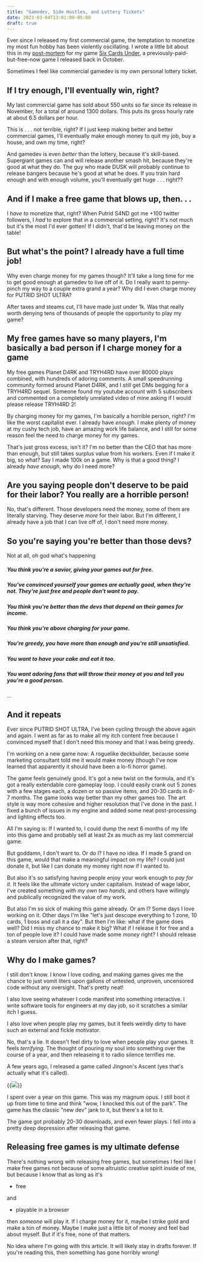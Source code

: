 ```yaml
---
title: "Gamedev, Side Hustles, and Lottery Tickets"
date: 2023-03-04T13:01:09-05:00
draft: true
---
```


Ever since I released my first commercial game, the temptation to monetize my most fun hobby has been violently oscillating. I wrote a little bit about this in my [post-mortem](https://abhimonk.itch.io/six-cards-under/devlog/472258/six-cards-under-is-now-free-postmortem) for my game [Six Cards Under](https://abhimonk.itch.io/six-cards-under), a previously-paid-but-free-now game I released back in October.

Sometimes I feel like commercial gamedev is my own personal lottery ticket.

## If I try enough, I'll eventually win, right?
My last commercial game has sold about 550 units so far since its release in November, for a total of around 1300 dollars. This puts its gross hourly rate at about 6.5 dollars per hour.

This is . . . not terrible, right? If I just keep making better and better commercial games, I'll eventually make enough money to quit my job, buy a house, and own my time, right?

And gamedev is even *better* than the lottery, because it's skill-based. Supergiant games can and will release another smash hit, because they're good at what they do. The guy who made DUSK will probably continue to release bangers because he's good at what he does. If you train hard enough and with enough volume, you'll eventually get huge . . . right??

## And if I make a free game that blows up, then. . .
I *have to* monetize that, right? When Putrid S4ND got me +100 twitter followers, I *had* to explore that in a commercial setting, right? It's not much but it's the most I'd ever gotten! If I didn't, that'd be leaving money on the table!

## But what's the point? I already have a full time job!
Why even charge money for my games though? It'll take a long time for me to get good enough at gamedev to live off of it. Do I really want to penny-pinch my way to a couple extra grand a year? Why did I even charge money for PUTRID SHOT ULTRA?

After taxes and steams cut, I'll have made just under 1k. Was that really worth denying tens of thousands of people the opportunity to play my game?

## My free games have so many players, I'm basically a bad person if I charge money for a game
My free games Planet D4RK and TRYH4RD have over 80000 plays combined, with hundreds of adoring comments. A small speedrunning community formed around Planet D4RK, and I *still* get DMs begging for a TRYH4RD sequel. Someone found my youtube account with 5 subscribers and commented on a completely unrelated video of mine asking if I would please release TRYH4RD 2!

By charging money for my games, I'm basically a horrible person, right? I'm like the worst capitalist ever. I already have *enough*. I make plenty of money at my cushy tech job, have an amazing work life balance, and I still for some reason feel the need to charge money for my games.

That's just gross excess, isn't it? I'm no better than the CEO that has more than enough, but still takes surplus value from his workers. Even if I make it big, so what? Say I made 100k on a game. Why is that a good thing? I already *have enough*, why do I need more?

## Are you saying people don't deserve to be paid for their labor? You really are a horrible person!
No, that's different. Those developers need the money, some of them are literally starving. They deserve *more* for their labor. But I'm different, I already have a job that I can live off of, I don't need more money.

## So you're saying you're better than those devs?
Not at all, oh god what's happening
##### You think you're a savior, giving your games out for free.
##### You've convinced yourself your games are actually good, when they're not. They're just free and people don't want to pay.
##### You think you're better than the devs that depend on their games for income.
##### You think you're above charging for your game.
##### You're greedy, you have more than enough and you're still unsatisfied.
##### You want to have your cake and eat it too.
##### You want adoring fans that will throw their money at you and tell you you're a good person.

...

## And it repeats
Ever since PUTRID SHOT ULTRA, I've been cycling through the above again and again. I went as far as to make all my itch content free because I convinced myself that I don't need this money and that I was being greedy.

I'm working on a new game now: A roguelike deckbuilder, because some marketing consultant told me it would make money (though I've now learned that apparently it should have been a lo-fi horror game).

The game feels genuinely good. It's got a new twist on the formula, and it's got a really extendable core gameplay loop. I could easily crank out 5 zones with a few stages each, a dozen or so passive items, and 20-30 cards in 6-7 months. The game looks way better than my other games too. The art style is way more cohesive and higher resolution that I've done in the past. I fixed a bunch of issues in my engine and added some neat post-processing and lighting effects too.

All I'm saying is: If I wanted to, I could dump the next 6 months of my life into this game and probably sell at least 2x as much as my last commercial game.

But goddamn, I don't want to. Or do I? I have no idea. If I made 5 grand on this game, would that make a meaningful impact on my life? I could just donate it, but like I can donate my money right now if I wanted to.

But also it's so satisfying having people enjoy your work enough to *pay for it*. It feels like the ultimate victory under capitalism. Instead of wage labor, I've created something *with my own two hands*, and others have willingly and publically recognized the value of my work.

But also I'm so sick of making this game already. Or am I? Some days I love working on it. Other days I'm like "let's just descope everything to 1 zone, 10 cards, 1 boss and call it a day". But then I'm like: what if the game does well? Did I miss my chance to make it big? What if I release it for free and a ton of people love it? I could have made some *money* right? I should release a steam version after that, right?

## Why do I make games?
I still don't know. I know I love coding, and making games gives me the chance to just vomit liters upon gallons of untested, unproven, uncensored code without any oversight. That's pretty neat!

I also love seeing whatever I code manifest into something interactive. I write software tools for engineers at my day job, so it scratches a similar itch I guess.

I also love when people play my games, but it feels weirdly dirty to have such an external and fickle motivator.

No, that's a lie. It doesn't feel dirty to love when people play your games. It feels *terrifying*. The thought of pouring my soul into something over the course of a year, and then releaseing it to radio silence terrifies me.

A few years ago, I released a game called Jingnon's Ascent (yes that's actually what it's called).

{{<image src="/images/jingnon.gif">}}

I spent over a year on this game. This was my magnum opus. I still boot it up from time to time and think "wow, I knocked this out of the park". The game has the classic "new dev" jank to it, but there's a lot to it.

The game got probably 20-30 downloads, and even fewer plays. I fell into a pretty deep depression after releasing that game.

## Releasing free games is my ultimate defense
There's nothing wrong with releasing free games, but sometimes I feel like I make free games not because of some altruistic creative spirit inside of me, but because I know that as long as it's

- free

and
- playable in a browser

then *someone* will play it. If I charge money for it, maybe I strike gold and make a ton of money. Maybe I make just a little bit of money and feel bad about myself. But if it's free, none of that matters. 

No idea where I'm going with this article. It will likely stay in drafts forever. If you're reading this, then something has gone horribly wrong!